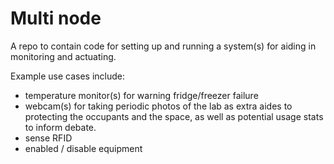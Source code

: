 
# Multi node

A repo to contain code for setting up and running a system(s) for aiding in
monitoring and actuating.

Example use cases include:

* temperature monitor(s) for warning fridge/freezer failure
* webcam(s) for taking periodic photos of the lab as extra aides to protecting
  the occupants and the space, as well as potential usage stats to inform
  debate.
* sense RFID
* enabled / disable equipment
